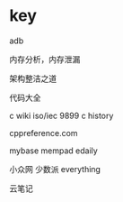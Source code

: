 # key

adb

内存分析，内存泄漏

架构整洁之道

代码大全

c wiki iso/iec 9899  c history

cppreference.com

mybase       mempad  edaily

小众网  少数派  everything

云笔记
